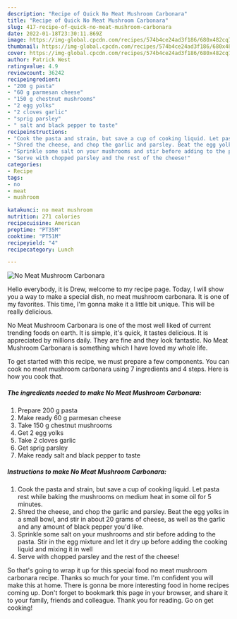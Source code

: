 ```yaml
---
description: "Recipe of Quick No Meat Mushroom Carbonara"
title: "Recipe of Quick No Meat Mushroom Carbonara"
slug: 417-recipe-of-quick-no-meat-mushroom-carbonara
date: 2022-01-18T23:30:11.869Z
image: https://img-global.cpcdn.com/recipes/574b4ce24ad3f186/680x482cq70/no-meat-mushroom-carbonara-recipe-main-photo.jpg
thumbnail: https://img-global.cpcdn.com/recipes/574b4ce24ad3f186/680x482cq70/no-meat-mushroom-carbonara-recipe-main-photo.jpg
cover: https://img-global.cpcdn.com/recipes/574b4ce24ad3f186/680x482cq70/no-meat-mushroom-carbonara-recipe-main-photo.jpg
author: Patrick West
ratingvalue: 4.9
reviewcount: 36242
recipeingredient:
- "200 g pasta"
- "60 g parmesan cheese"
- "150 g chestnut mushrooms"
- "2 egg yolks"
- "2 cloves garlic"
- "sprig parsley"
- " salt and black pepper to taste"
recipeinstructions:
- "Cook the pasta and strain, but save a cup of cooking liquid. Let pasta rest while baking the mushrooms on medium heat in some oil for 5 minutes."
- "Shred the cheese, and chop the garlic and parsley. Beat the egg yolks in a small bowl, and stir in about 20 grams of cheese, as well as the garlic and any amount of black pepper you&#39;d like."
- "Sprinkle some salt on your mushrooms and stir before adding to the pasta. Stir in the egg mixture and let it dry up before adding the cooking liquid and mixing it in well"
- "Serve with chopped parsley and the rest of the cheese!"
categories:
- Recipe
tags:
- no
- meat
- mushroom

katakunci: no meat mushroom 
nutrition: 271 calories
recipecuisine: American
preptime: "PT35M"
cooktime: "PT51M"
recipeyield: "4"
recipecategory: Lunch

---
```



![No Meat Mushroom Carbonara](https://img-global.cpcdn.com/recipes/574b4ce24ad3f186/680x482cq70/no-meat-mushroom-carbonara-recipe-main-photo.jpg)

Hello everybody, it is Drew, welcome to my recipe page. Today, I will show you a way to make a special dish, no meat mushroom carbonara. It is one of my favorites. This time, I'm gonna make it a little bit unique. This will be really delicious.



No Meat Mushroom Carbonara is one of the most well liked of current trending foods on earth. It is simple, it's quick, it tastes delicious. It is appreciated by millions daily. They are fine and they look fantastic. No Meat Mushroom Carbonara is something which I have loved my whole life.


To get started with this recipe, we must prepare a few components. You can cook no meat mushroom carbonara using 7 ingredients and 4 steps. Here is how you cook that.

<!--inarticleads1-->

##### The ingredients needed to make No Meat Mushroom Carbonara:

1. Prepare 200 g pasta
1. Make ready 60 g parmesan cheese
1. Take 150 g chestnut mushrooms
1. Get 2 egg yolks
1. Take 2 cloves garlic
1. Get sprig parsley
1. Make ready  salt and black pepper to taste




<!--inarticleads2-->

##### Instructions to make No Meat Mushroom Carbonara:

1. Cook the pasta and strain, but save a cup of cooking liquid. Let pasta rest while baking the mushrooms on medium heat in some oil for 5 minutes.
1. Shred the cheese, and chop the garlic and parsley. Beat the egg yolks in a small bowl, and stir in about 20 grams of cheese, as well as the garlic and any amount of black pepper you&#39;d like.
1. Sprinkle some salt on your mushrooms and stir before adding to the pasta. Stir in the egg mixture and let it dry up before adding the cooking liquid and mixing it in well
1. Serve with chopped parsley and the rest of the cheese!




So that's going to wrap it up for this special food no meat mushroom carbonara recipe. Thanks so much for your time. I'm confident you will make this at home. There is gonna be more interesting food in home recipes coming up. Don't forget to bookmark this page in your browser, and share it to your family, friends and colleague. Thank you for reading. Go on get cooking!
